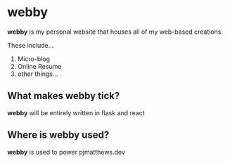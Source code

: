 # webby
**webby** is my personal website that houses all of my web-based creations.

These include...
1. Micro-blog
2. Online Resume
3. other things...

## What makes webby tick?
**webby** will be entirely written in flask and react

## Where is webby used?
**webby** is used to power pjmatthews.dev
